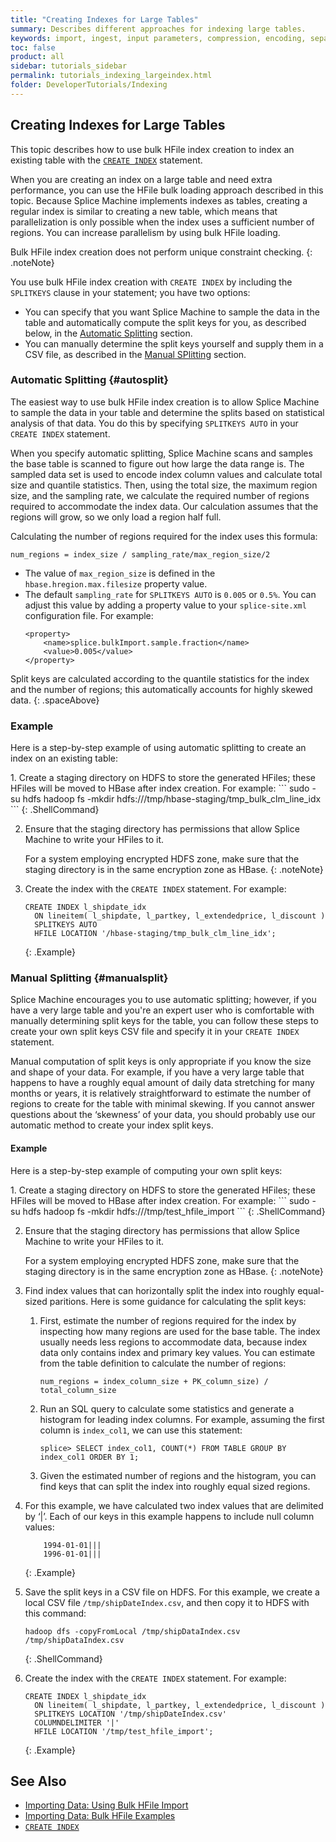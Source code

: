 ```yaml
---
title: "Creating Indexes for Large Tables"
summary: Describes different approaches for indexing large tables.
keywords: import, ingest, input parameters, compression, encoding, separator
toc: false
product: all
sidebar: tutorials_sidebar
permalink: tutorials_indexing_largeindex.html
folder: DeveloperTutorials/Indexing
---
```

<section>
<div class="TopicContent" data-swiftype-index="true" markdown="1">

# Creating Indexes for Large Tables
This topic describes how to use bulk HFile index creation to index an existing table with the [`CREATE INDEX`](sqlref_statements_createindex.html) statement.

When you are creating an index on a large table and need extra performance, you can use the HFile bulk loading approach described in this topic. Because Splice Machine implements indexes as tables, creating a regular index is similar to creating a new table, which means that parallelization is only possible when the index uses a sufficient number of regions. You can increase parallelism by using bulk HFile loading.

Bulk HFile index creation does not perform unique constraint checking.
{: .noteNote}

You use bulk HFile index creation with `CREATE INDEX` by including the `SPLITKEYS` clause in your statement; you have two options:
* You can specify that you want Splice Machine to sample the data in the table and automatically compute the split keys for you, as described below, in the [Automatic Splitting](#autosplit) section.
* You can manually determine the split keys yourself and supply them in a CSV file, as described in the [Manual SPlitting](#manualsplit) section.

### Automatic Splitting {#autosplit}
The easiest way to use bulk HFile index creation is to allow Splice Machine to sample the data in your table and determine the splits based on statistical analysis of that data. You do this by specifying `SPLITKEYS AUTO` in your `CREATE INDEX` statement.

When you specify automatic splitting, Splice Machine scans and samples the base table is scanned to figure out how large the data range is. The sampled data set is used to encode index column values and calculate total size and quantile statistics. Then, using the total size, the maximum region size, and the sampling rate, we calculate the required number of regions required to accommodate the index data. Our calculation assumes that the regions will grow, so we only load a region half full.

Calculating the number of regions required for the index uses this formula:
```
num_regions = index_size / sampling_rate/max_region_size/2
```

*  The value of `max_region_size` is defined in the `hbase.hregion.max.filesize` property value.
*  The default `sampling_rate` for `SPLITKEYS AUTO` is `0.005` or `0.5%`. You can adjust this value by adding a property value to your `splice-site.xml` configuration file. For example:
    ```
    <property>
        <name>splice.bulkImport.sample.fraction</name>
        <value>0.005</value>
    </property>
    ```
Split keys are calculated according to the quantile statistics for the index and the number of regions; this automatically accounts for highly skewed data.
{: .spaceAbove}

### Example
Here is a step-by-step example of using automatic splitting to create an index on an existing table:

<div class="opsStepsList" markdown="1">
1.  Create a staging directory on HDFS to store the generated HFiles; these HFiles will be moved to HBase after index creation. For example:
    ```
    sudo -su hdfs hadoop fs -mkdir hdfs:///tmp/hbase-staging/tmp_bulk_clm_line_idx
    ```
    {: .ShellCommand}

2.  Ensure that the staging directory has permissions that allow Splice Machine to write your HFiles to it.

    For a system employing encrypted HDFS zone, make sure that the staging directory is in the same encryption zone as HBase.
    {: .noteNote}

3.  Create the index with the `CREATE INDEX` statement. For example:
    ```
    CREATE INDEX l_shipdate_idx
      ON lineitem( l_shipdate, l_partkey, l_extendedprice, l_discount )
      SPLITKEYS AUTO
      HFILE LOCATION '/hbase-staging/tmp_bulk_clm_line_idx';
    ```
    {: .Example}
</div>

### Manual Splitting {#manualsplit}

Splice Machine encourages you to use automatic splitting; however, if you have a very large table and you're an expert user who is comfortable with manually determining split keys for the table, you can follow these steps to create your own split keys CSV file and specify it in your `CREATE INDEX` statement.

Manual computation of split keys is only appropriate if you know the size and shape of your data. For example, if you have a very large table that happens to have a roughly equal amount of daily data stretching for many months or years, it is relatively straightforward to estimate the number of regions to create for the table with minimal skewing. If you cannot answer questions about the ‘skewness’ of your data, you should probably use our automatic method to create your index split keys.

#### Example
Here is a step-by-step example of computing your own split keys:

<div class="opsStepsList" markdown="1">
1.  Create a staging directory on HDFS to store the generated HFiles; these HFiles will be moved to HBase after index creation. For example:
    ```
    sudo -su hdfs hadoop fs -mkdir hdfs:///tmp/test_hfile_import
    ```
    {: .ShellCommand}

2.  Ensure that the staging directory has permissions that allow Splice Machine to write your HFiles to it.

    For a system employing encrypted HDFS zone, make sure that the staging directory is in the same encryption zone as HBase.
    {: .noteNote}

3.  Find index values that can horizontally split the index into roughly equal-sized paritions. Here is some guidance for calculating the split keys:

      1. First, estimate the number of regions required for the index by inspecting how many regions are used for the base table. The index usually needs less regions to accommodate data, because index data only contains index and primary key values. You can estimate from the table definition to calculate the number of regions:
         ```
         num_regions = index_column_size + PK_column_size) / total_column_size
         ```

      2. Run an SQL query to calculate some statistics and generate a histogram for leading index columns. For example, assuming the first column is `index_col1`, we can use this statement:
         ```
         splice> SELECT index_col1, COUNT(*) FROM TABLE GROUP BY index_col1 ORDER BY 1;
         ```

      3. Given the estimated number of regions and the histogram, you can find keys that can split the index into roughly equal sized regions.

4.  For this example, we have calculated two index values that are delimited by ‘|’. Each of our keys in this example happens to include null column values:
    ```
        1994-01-01|||
        1996-01-01|||
    ```
    {: .Example}

5.  Save the split keys in a CSV file on HDFS. For this example, we create a local CSV file `/tmp/shipDateIndex.csv`, and then copy it to HDFS with this command:
    ```
    hadoop dfs -copyFromLocal /tmp/shipDataIndex.csv /tmp/shipDataIndex.csv
    ```
    {: .ShellCommand}

6.  Create the index with the `CREATE INDEX` statement. For example:
    ```
    CREATE INDEX l_shipdate_idx
      ON lineitem( l_shipdate, l_partkey, l_extendedprice, l_discount )
      SPLITKEYS LOCATION '/tmp/shipDateIndex.csv'
      COLUMNDELIMITER '|'
      HFILE LOCATION '/tmp/test_hfile_import';
    ```
    {: .Example}

</div>


## See Also

*  [Importing Data: Using Bulk HFile Import](tutorials_ingest_importhbulkhfile.html)
*  [Importing Data: Bulk HFile Examples](tutorials_ingest_importexampleshfile.html)
*  [`CREATE INDEX`](sqlref_statements_createindex.html)

</div>
</section>
